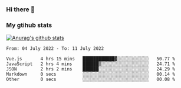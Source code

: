 ### Hi there 👋

### My gtihub stats

[![Anurag's github stats](https://github-readme-stats.vercel.app/api?username=gaozhidong)](https://github.com/gaozhidong/github-readme-stats)

<!--START_SECTION:waka-->

```text
From: 04 July 2022 - To: 11 July 2022

Vue.js       4 hrs 15 mins   ████████████▓░░░░░░░░░░░░   50.77 %
JavaScript   2 hrs 4 mins    ██████▒░░░░░░░░░░░░░░░░░░   24.71 %
JSON         2 hrs 2 mins    ██████░░░░░░░░░░░░░░░░░░░   24.29 %
Markdown     0 secs          ░░░░░░░░░░░░░░░░░░░░░░░░░   00.14 %
Other        0 secs          ░░░░░░░░░░░░░░░░░░░░░░░░░   00.08 %
```

<!--END_SECTION:waka-->